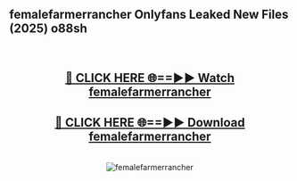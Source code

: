 <h2>femalefarmerrancher Onlyfans Leaked New Files (2025) o88sh</h2>
<br>
<div align="center">
<h2><a href="https://mediafiles.top/femalefarmerrancher&ref=git" rel="nofollow">🔴 CLICK HERE 🌐==►► Watch femalefarmerrancher</a></h2>
<h2><a href="https://mediafiles.top/femalefarmerrancher&ref=git" rel="nofollow">🔴 CLICK HERE 🌐==►► Download femalefarmerrancher</a></h2>
<br>
<a href="https://mediafiles.top/femalefarmerrancher&ref=git" rel="nofollow" data-target="animated-image.originalLink"><img src="https://i.ibb.co.com/xMMVF88/686577567.gif" alt="femalefarmerrancher" style="max-width: 100%; display: inline-block;" data-target="animated-image.originalImage"></a>
</div>
<br>
<br>